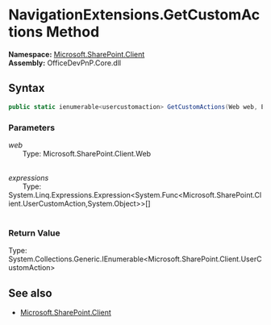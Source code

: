 # NavigationExtensions.GetCustomActions Method  
**Namespace:** [Microsoft.SharePoint.Client](Microsoft.SharePoint.Client.md)  
**Assembly:** OfficeDevPnP.Core.dll  
## Syntax
```C#
public static ienumerable<usercustomaction> GetCustomActions(Web web, Expression<Func<UserCustomAction, Object>>[] expressions)
```
### Parameters
*web*  
&emsp;&emsp;Type: Microsoft.SharePoint.Client.Web  
&emsp;&emsp;  
  
*expressions*  
&emsp;&emsp;Type: System.Linq.Expressions.Expression<System.Func<Microsoft.SharePoint.Client.UserCustomAction,System.Object>>[]  
&emsp;&emsp;  
  
### Return Value
Type: System.Collections.Generic.IEnumerable<Microsoft.SharePoint.Client.UserCustomAction>  

## See also
- [Microsoft.SharePoint.Client](Microsoft.SharePoint.Client.md)
